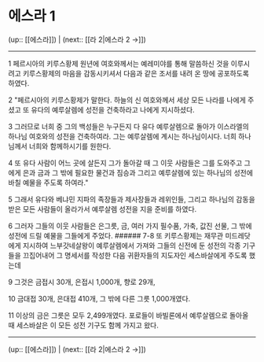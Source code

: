 # 에스라 1

(up:: [[에스라]]) | (next:: [[라 2|에스라 2 →]])

***




1 
페르시아의 키루스황제 원년에 여호와께서는 예레미야를 통해 말씀하신 것을 이루시려고 키루스황제의 마음을 감동시키셔서 다음과 같은 조서를 내려 온 땅에 공포하도록 하였다. 



2 
"페르시아의 키루스황제가 말한다. 하늘의 신 여호와께서 세상 모든 나라를 나에게 주셨고 또 유다의 예루살렘에 성전을 건축하라고 나에게 지시하셨다. 



3 
그러므로 너희 중 그의 백성들은 누구든지 다 유다 예루살렘으로 돌아가 이스라엘의 하나님 여호와의 성전을 건축하여라. 그는 예루살렘에 계시는 하나님이시다. 너희 하나님께서 너희와 함께하시기를 원한다. 



4 
또 유다 사람이 어느 곳에 살든지 그가 돌아갈 때 그 이웃 사람들은 그를 도와주고 그에게 은과 금과 그 밖에 필요한 물건과 짐승과 그리고 예루살렘에 있는 하나님의 성전에 바칠 예물을 주도록 하여라." 



5 
그래서 유다와 베냐민 지파의 족장들과 제사장들과 레위인들, 그리고 하나님의 감동을 받은 모든 사람들이 올라가서 예루살렘 성전을 지을 준비를 하였다. 



6 
그러자 그들의 이웃 사람들은 은그릇, 금, 여러 가지 필수품, 가축, 값진 선물, 그 밖에 성전에 드릴 예물을 그들에게 주었다. ###### 7-8 또 키루스황제는 재무관 미드레닷에게 지시하여 느부갓네살왕이 예루살렘에서 가져와 그들의 신전에 둔 성전의 각종 기구들을 끄집어내어 그 명세서를 작성한 다음 귀환자들의 지도자인 세스바살에게 주도록 했는데 



9 
그것은 금접시 30개, 은접시 1,000개, 향로 29개, 



10 
금대접 30개, 은대접 410개, 그 밖에 다른 그릇 1,000개였다. 



11 
이상의 금은 그릇은 모두 2,499개였다. 포로들이 바빌론에서 예루살렘으로 돌아올 때 세스바살은 이 모든 성전 기구도 함께 가지고 왔다.

***

(up:: [[에스라]]) | (next:: [[라 2|에스라 2 →]])
